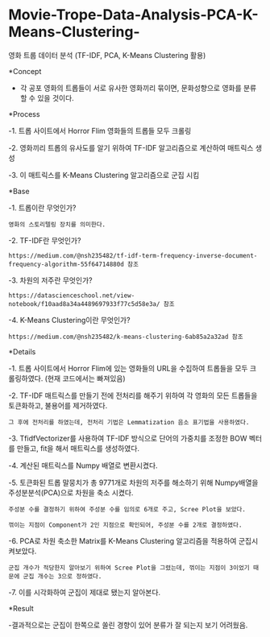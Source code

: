 # Movie-Trope-Data-Analysis-PCA-K-Means-Clustering-
영화 트룹 데이터 분석 (TF-IDF, PCA, K-Means Clustering 활용)

*Concept

- 각 공포 영화의 트롭들이 서로 유사한 영화끼리 묶이면, 문화성향으로 영화를 분류 할 수 있을 것이다.


*Process

-1. 트롭 사이트에서 Horror Flim 영화들의 트롭들 모두 크롤링

-2. 영화끼리 트롭의 유사도를 알기 위하여 TF-IDF 알고리즘으로 계산하여 매트릭스 생성

-3. 이 매트릭스를 K-Means Clustering 알고리즘으로 군집 시킴


*Base

-1. 트롭이란 무엇인가?

    영화의 스토리텔링 장치를 의미한다.
    
-2. TF-IDF란 무엇인가?

    https://medium.com/@nsh235482/tf-idf-term-frequency-inverse-document-frequency-algorithm-55f64714880d 참조
    
-3. 차원의 저주란 무엇인가?

    https://datascienceschool.net/view-notebook/f10aad8a34a4489697933f77c5d58e3a/ 참조
    
-4. K-Means Clustering이란 무엇인가?

    https://medium.com/@nsh235482/k-means-clustering-6ab85a2a32ad 참조
    

*Details

-1. 트롭 사이트에서 Horror Flim에 있는 영화들의 URL을 수집하여 트롭들을 모두 크롤링하였다. (현재 코드에서는 빠져있음)

-2. TF-IDF 매트릭스를 만들기 전에 전처리를 해주기 위하여 각 영화의 모든 트롭들을 토큰화하고, 불용어를 제거하였다. 

    그 후에 전처리를 하였는데, 전처리 기법은 Lemmatization 음소 표기법을 사용하였다.
    
-3. TfidfVectorizer를 사용하여 TF-IDF 방식으로 단어의 가중치를 조정한 BOW 벡터를 만들고, fit을 해서 매트릭스를 생성하였다.

-4. 계산된 매트릭스를 Numpy 배열로 변환시켰다.

-5. 토큰화된 트롭 말뭉치가 총 9771개로 차원의 저주를 해소하기 위해 Numpy배열을 주성분분석(PCA)으로 차원을 축소 시켰다.

    주성분 수를 결정하기 위하여 주성분 수를 임의로 6개로 주고, Scree Plot을 보았다.
    
    꺾이는 지점이 Component가 2인 지점으로 확인되어, 주성분 수를 2개로 결정하였다.
    
-6. PCA로 차원 축소한 Matrix를 K-Means Clustering 알고리즘을 적용하여 군집시켜보았다.

    군집 개수가 적당한지 알아보기 위하여 Scree Plot을 그렸는데, 꺾이는 지점이 3이었기 때문에 군집 개수는 3으로 정하였다.
    
-7. 이를 시각화하여 군집이 제대로 됐는지 알아본다.


*Result

-결과적으로는 군집이 한쪽으로 쏠린 경향이 있어 분류가 잘 되는지 보기 어려웠음.

